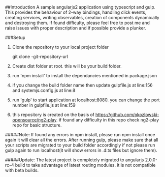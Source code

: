 ##Introduction
A sample angularjs2 application using typescript and gulp. This provides the behaviour of 2-way bindings, handling click events, creating services, writing observables, creation of components dynamically and destroying them. If found difficulty, please feel free to post me and raise issues with proper description and if possible provide a plunker.

###Setup

1. Clone the repository to your local project folder

    git clone -git-repository-url

2. Create dist folder at root. this will be your build folder.

3. run 'npm install' to install the dependancies mentioned in package.json

4. if you change the build folder name then update gulpfile.js at line:156 and systemjs.config.js at line:8

5. run 'gulp' to start application at localhost:8080. you can change the port number in gulpfile.js at line:159

6. this repository is created on the basis of https://github.com/pkozlowski-opensource/ng2-play. if found any difficulty in this repo check ng2-play repo for basic structure.


#####Note: 
If found any errors in npm install, please run npm install once again it will clear all the errors. After running gulp, please make sure that all your scripts are migrated to your build folder accordingly if not please run gulp again to run localhost(it will show errors in .d.ts files but ignore them).

#####Update:
The latest project is completely migrated to angularjs 2.0.0-rc-4 build to take advantage of latest routing modules. it is not compatible with beta builds.
